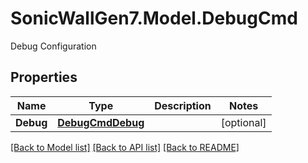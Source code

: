 # SonicWallGen7.Model.DebugCmd
Debug Configuration

## Properties

Name | Type | Description | Notes
------------ | ------------- | ------------- | -------------
**Debug** | [**DebugCmdDebug**](DebugCmdDebug.md) |  | [optional] 

[[Back to Model list]](../README.md#documentation-for-models) [[Back to API list]](../README.md#documentation-for-api-endpoints) [[Back to README]](../README.md)

